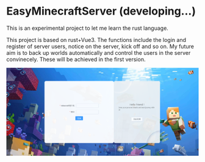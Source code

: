 # EasyMinecraftServer (developing...)
This is an experimental project to let me learn the rust language.

This project is based on rust+Vue3. The functions include the login and register of server users, notice on the server, kick off and so on. My future aim is to back up worlds automatically and control the users in the server convinecely. These will be achieved in the first version.

![image-20240629212305067](README/image-20240629212305067.png)
